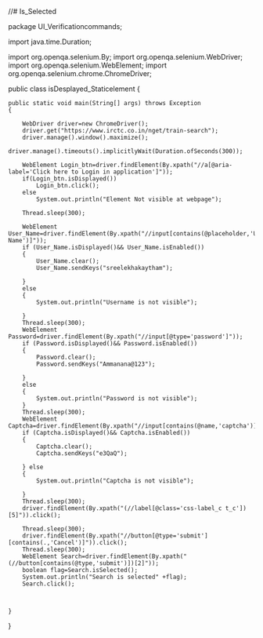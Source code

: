 //# Is_Selected

package UI_Verificationcommands;

import java.time.Duration;

import org.openqa.selenium.By;
import org.openqa.selenium.WebDriver;
import org.openqa.selenium.WebElement;
import org.openqa.selenium.chrome.ChromeDriver;

public class isDesplayed_Staticelement {

	public static void main(String[] args) throws Exception 
	{
		
		WebDriver driver=new ChromeDriver();
		driver.get("https://www.irctc.co.in/nget/train-search");
		driver.manage().window().maximize();
		driver.manage().timeouts().implicitlyWait(Duration.ofSeconds(300));
		
		WebElement Login_btn=driver.findElement(By.xpath("//a[@aria-label='Click here to Login in application']"));
		if(Login_btn.isDisplayed())
			Login_btn.click();
		else
			System.out.println("Element Not visible at webpage");
		
		Thread.sleep(300);
		
		WebElement User_Name=driver.findElement(By.xpath("//input[contains(@placeholder,'User Name')]"));
		if (User_Name.isDisplayed()&& User_Name.isEnabled()) 
		{
			User_Name.clear();
			User_Name.sendKeys("sreelekhakaytham");
				
		} 
		else
		{
			System.out.println("Username is not visible");
			
		}
		Thread.sleep(300);
		WebElement Password=driver.findElement(By.xpath("//input[@type='password']"));
		if (Password.isDisplayed()&& Password.isEnabled()) 
		{
			Password.clear();
			Password.sendKeys("Ammanana@123");
			
		} 
		else 
		{
			System.out.println("Password is not visible");
		}
		Thread.sleep(300);
		WebElement Captcha=driver.findElement(By.xpath("//input[contains(@name,'captcha')]"));
		if (Captcha.isDisplayed()&& Captcha.isEnabled())
		{
			Captcha.clear();
			Captcha.sendKeys("e3QaQ");
			
		} else 
		{
			System.out.println("Captcha is not visible");
			
		}
		Thread.sleep(300);
		driver.findElement(By.xpath("(//label[@class='css-label_c t_c'])[5]")).click();
		
		Thread.sleep(300);
		driver.findElement(By.xpath("//button[@type='submit'][contains(.,'Cancel')]")).click();
		Thread.sleep(300);
		WebElement Search=driver.findElement(By.xpath("(//button[contains(@type,'submit')])[2]"));
		boolean flag=Search.isSelected();
		System.out.println("Search is selected" +flag);
		Search.click();
		
		
		
	}

}
